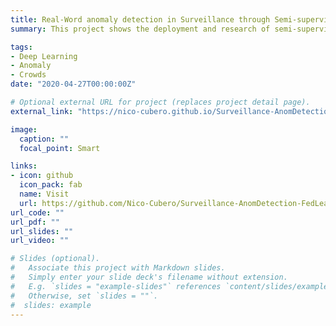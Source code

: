 ```yaml
---
title: Real-Word anomaly detection in Surveillance through Semi-supervised Federated Active Learning
summary: This project shows the deployment and research of semi-supervised deep learning models for the [anomaly detection in Surveillance videos](https://nico-cubero.github.io/Surveillance-AnomDetection-FedLearning/) deployed on a synchronous Federated Learning architecture for which training is being distributed on many nodes.

tags:
- Deep Learning
- Anomaly
- Crowds
date: "2020-04-27T00:00:00Z"

# Optional external URL for project (replaces project detail page).
external_link: "https://nico-cubero.github.io/Surveillance-AnomDetection-FedLearning/"

image:
  caption: ""
  focal_point: Smart

links:
- icon: github
  icon_pack: fab
  name: Visit
  url: https://github.com/Nico-Cubero/Surveillance-AnomDetection-FedLearning
url_code: ""
url_pdf: ""
url_slides: ""
url_video: ""

# Slides (optional).
#   Associate this project with Markdown slides.
#   Simply enter your slide deck's filename without extension.
#   E.g. `slides = "example-slides"` references `content/slides/example-slides.md`.
#   Otherwise, set `slides = ""`.
#  slides: example
---
```


